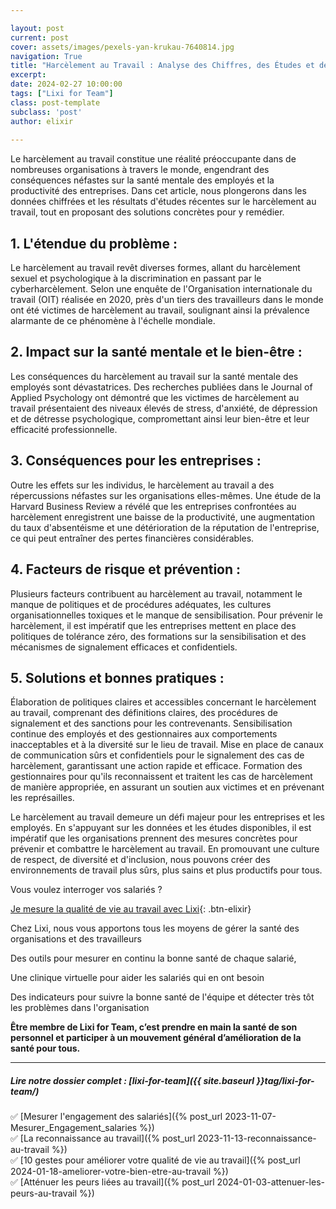 ```yaml
---

layout: post
current: post
cover: assets/images/pexels-yan-krukau-7640814.jpg
navigation: True
title: "Harcèlement au Travail : Analyse des Chiffres, des Études et des Solutions"
excerpt: 
date: 2024-02-27 10:00:00
tags: ["Lixi for Team"]
class: post-template
subclass: 'post'
author: elixir
 
---
```



Le harcèlement au travail constitue une réalité préoccupante dans de nombreuses organisations à travers le monde, engendrant des conséquences néfastes sur la santé mentale des employés et la productivité des entreprises. Dans cet article, nous plongerons dans les données chiffrées et les résultats d'études récentes sur le harcèlement au travail, tout en proposant des solutions concrètes pour y remédier.

## 1. L'étendue du problème :
Le harcèlement au travail revêt diverses formes, allant du harcèlement sexuel et psychologique à la discrimination en passant par le cyberharcèlement. Selon une enquête de l'Organisation internationale du travail (OIT) réalisée en 2020, près d'un tiers des travailleurs dans le monde ont été victimes de harcèlement au travail, soulignant ainsi la prévalence alarmante de ce phénomène à l'échelle mondiale.

## 2. Impact sur la santé mentale et le bien-être :

Les conséquences du harcèlement au travail sur la santé mentale des employés sont dévastatrices. Des recherches publiées dans le Journal of Applied Psychology ont démontré que les victimes de harcèlement au travail présentaient des niveaux élevés de stress, d'anxiété, de dépression et de détresse psychologique, compromettant ainsi leur bien-être et leur efficacité professionnelle.

## 3. Conséquences pour les entreprises :

Outre les effets sur les individus, le harcèlement au travail a des répercussions néfastes sur les organisations elles-mêmes. Une étude de la Harvard Business Review a révélé que les entreprises confrontées au harcèlement enregistrent une baisse de la productivité, une augmentation du taux d'absentéisme et une détérioration de la réputation de l'entreprise, ce qui peut entraîner des pertes financières considérables.

## 4. Facteurs de risque et prévention :

Plusieurs facteurs contribuent au harcèlement au travail, notamment le manque de politiques et de procédures adéquates, les cultures organisationnelles toxiques et le manque de sensibilisation. Pour prévenir le harcèlement, il est impératif que les entreprises mettent en place des politiques de tolérance zéro, des formations sur la sensibilisation et des mécanismes de signalement efficaces et confidentiels.

## 5. Solutions et bonnes pratiques :

Élaboration de politiques claires et accessibles concernant le harcèlement au travail, comprenant des définitions claires, des procédures de signalement et des sanctions pour les contrevenants.
Sensibilisation continue des employés et des gestionnaires aux comportements inacceptables et à la diversité sur le lieu de travail.
Mise en place de canaux de communication sûrs et confidentiels pour le signalement des cas de harcèlement, garantissant une action rapide et efficace.
Formation des gestionnaires pour qu'ils reconnaissent et traitent les cas de harcèlement de manière appropriée, en assurant un soutien aux victimes et en prévenant les représailles.

Le harcèlement au travail demeure un défi majeur pour les entreprises et les employés. En s'appuyant sur les données et les études disponibles, il est impératif que les organisations prennent des mesures concrètes pour prévenir et combattre le harcèlement au travail. En promouvant une culture de respect, de diversité et d'inclusion, nous pouvons créer des environnements de travail plus sûrs, plus sains et plus productifs pour tous.




Vous voulez interroger vos salariés ? 

[Je mesure la qualité de vie au travail avec Lixi](https://www.heylixi.fr/lixi-for-team/){: .btn-elixir}


Chez Lixi, nous vous apportons tous les moyens de gérer la santé des organisations et des travailleurs

Des outils pour mesurer en continu la bonne santé de chaque salarié,

Une clinique virtuelle pour aider les salariés qui en ont besoin

Des indicateurs pour suivre la bonne santé de l'équipe et détecter très tôt les problèmes dans l'organisation

**Être membre de Lixi for Team, c’est prendre en main la santé de son personnel et participer à un mouvement général d’amélioration de la santé pour tous.**


---
  
##### Lire notre dossier complet : [lixi-for-team]({{ site.baseurl }}tag/lixi-for-team/)

✅ [Mesurer l'engagement des salariés]({% post_url 2023-11-07-Mesurer_Engagement_salaries %})  
✅ [La reconnaissance au travail]({% post_url 2023-11-13-reconnaissance-au-travail %})  
✅ [10 gestes pour améliorer votre qualité de vie au travail]({% post_url 2024-01-18-ameliorer-votre-bien-etre-au-travail %})  
✅ [Atténuer les peurs liées au travail]({% post_url 2024-01-03-attenuer-les-peurs-au-travail %})  
